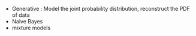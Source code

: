* Generative : Model the joint probability distribution, reconstruct the PDF of data
 * Naive Bayes
 * mixture models
